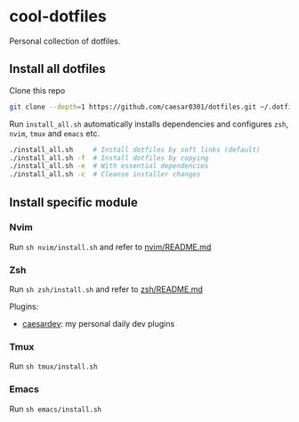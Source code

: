 # cool-dotfiles

Personal collection of dotfiles.

## Install all dotfiles

Clone this repo

```bash
git clone --depth=1 https://github.com/caesar0301/dotfiles.git ~/.dotfiles
```

Run `install_all.sh` automatically installs dependencies and configures `zsh`, `nvim`, `tmux` and `emacs` etc.

```bash
./install_all.sh     # Install dotfiles by soft links (default)
./install_all.sh -f  # Install dotfiles by copying
./install_all.sh -e  # With essential dependencies
./install_all.sh -c  # Cleanse installer changes
```

## Install specific module

### Nvim

Run `sh nvim/install.sh` and refer to [nvim/README.md](nvim/README.md)

### Zsh

Run `sh zsh/install.sh` and refer to [zsh/README.md](zsh/README.md)

Plugins:

* [caesardev](https://github.com/caesar0301/zsh-plugin-caesardev): my personal daily dev plugins

### Tmux

Run `sh tmux/install.sh`

### Emacs

Run `sh emacs/install.sh`
